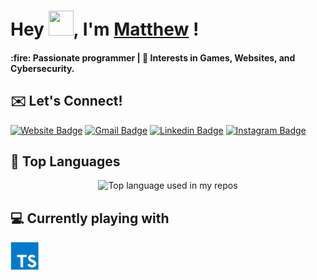 # Hey <img src="https://media.giphy.com/media/hvRJCLFzcasrR4ia7z/giphy.gif" width="40px" height="40px">, I'm <a href="https://github.com/MatthewAnder/">Matthew</a> ! <!--<img src="https://media.giphy.com/media/12oufCB0MyZ1Go/giphy.gif" width="50">-->
<h4>:fire: Passionate programmer | 🚀 Interests in Games, Websites, and Cybersecurity.</h4>

## :envelope: Let's Connect!
[![Website Badge](https://img.shields.io/badge/Website-0A79DF?style=flat-square&logo=google-chrome&logoColor=white)](https://github.com/MatthewAnder/)
[![Gmail Badge](https://img.shields.io/badge/-matthewanh@hotmail.com-c14438?style=flat-square&logo=Gmail&logoColor=white&link=mailto:matthewanh@hotmail.com)](mailto:matthewanh@hotmail.com)
[![Linkedin Badge](https://img.shields.io/badge/-LinkedIn-0e76a8?style=flat-square&logo=Linkedin&logoColor=white)](https://www.linkedin.com/in/matthewanh/)
[![Instagram Badge](https://img.shields.io/badge/-Instagram-e4405f?style=flat-square&logo=Instagram&logoColor=white)](https://instagram.com/matthewanh_/)

## 🍇 Top Languages
<div align="center">
  <img width="" src="https://github-stats-git-custom-panosru.vercel.app/api/top-langs/?username=MatthewAnder&langs_count=20&layout=compact&count_private=true&hide_border=true&locale=en&exclude_repo=github-readme-stats,panosru,cockpit_GROUPS,jamesgeorge007,hedythedev,katerina-web,.net-rnd-i18n,php-censor,framework,BetterReflection,docker-php-censor,protos,node-jinjs,protos-docs,OxyNode" alt="Top language used in my repos" />
  <br />
</div>

## :computer: Currently playing with 
<p align="left">
  <img src="https://raw.githubusercontent.com/devicons/devicon/master/icons/typescript/typescript-plain.svg" alt="javascript" width="45" height="45" />
</p>
<br>
